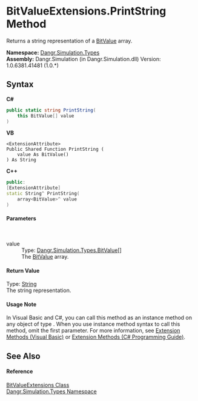 # BitValueExtensions.PrintString Method 
 

Returns a string representation of a <a href="T_Dangr_Simulation_Types_BitValue">BitValue</a> array.

**Namespace:**&nbsp;<a href="N_Dangr_Simulation_Types">Dangr.Simulation.Types</a><br />**Assembly:**&nbsp;Dangr.Simulation (in Dangr.Simulation.dll) Version: 1.0.6381.41481 (1.0.*)

## Syntax

**C#**<br />
``` C#
public static string PrintString(
	this BitValue[] value
)
```

**VB**<br />
``` VB
<ExtensionAttribute>
Public Shared Function PrintString ( 
	value As BitValue()
) As String
```

**C++**<br />
``` C++
public:
[ExtensionAttribute]
static String^ PrintString(
	array<BitValue>^ value
)
```


#### Parameters
&nbsp;<dl><dt>value</dt><dd>Type: <a href="T_Dangr_Simulation_Types_BitValue">Dangr.Simulation.Types.BitValue</a>[]<br />The <a href="T_Dangr_Simulation_Types_BitValue">BitValue</a> array.</dd></dl>

#### Return Value
Type: <a href="http://msdn2.microsoft.com/en-us/library/s1wwdcbf" target="_blank">String</a><br />The string representation.

#### Usage Note
In Visual Basic and C#, you can call this method as an instance method on any object of type . When you use instance method syntax to call this method, omit the first parameter. For more information, see <a href="http://msdn.microsoft.com/en-us/library/bb384936.aspx">Extension Methods (Visual Basic)</a> or <a href="http://msdn.microsoft.com/en-us/library/bb383977.aspx">Extension Methods (C# Programming Guide)</a>.

## See Also


#### Reference
<a href="T_Dangr_Simulation_Types_BitValueExtensions">BitValueExtensions Class</a><br /><a href="N_Dangr_Simulation_Types">Dangr.Simulation.Types Namespace</a><br />